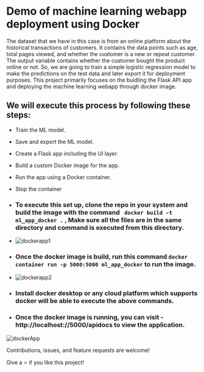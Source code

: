 # Demo of machine learning webapp deployment using Docker

 The dataset that we have in this case is from an online platform about the historical transactions of customers. It contains the data points such as age, total pages viewed, and whether the customer is a new or repeat customer. The output variable contains whether the customer bought the product online or not. So, we are going to train a simple logistic regression model to make the predictions on the test data and later export it for deployment purposes. This project primarily focuses on the buidling the Flask API app and deploying the machine learning webapp through docker image.

## We will execute this process by following these steps:	
- Train the ML model.
- Save and export the ML model.	
- Create a Flask app including the UI layer.	
- Build a custom Docker image for the app.	
- Run the app using a Docker container.	
- Stop the container

- ### To execute this set up, clone the repo in your system and build the image with the command ` docker build -t ml_app_docker .` , Make sure  all the files are in the same directory and command is executed from this directory.
- ![dockerapp1](https://user-images.githubusercontent.com/57942586/137743122-3f7a3d2f-e46d-4174-8e54-6a75d35260a3.png)

- ### Once the docker image is build, run this command `docker container run -p 5000:5000 ml_app_docker` to run the image.
- ![dockerapp2](https://user-images.githubusercontent.com/57942586/137743485-dcb73582-9805-483a-9921-674268e8ce09.png)

- ### Install docker desktop or any cloud platform which supports docker will be able to execute the above commands.
- ### Once the docker image is running, you can visit - http://localhost://5000/apidocs to view the application.

![dockerApp](https://user-images.githubusercontent.com/57942586/137742764-dabd944e-5362-425d-aeff-a0c0b2cb2499.png)

Contributions, issues, and feature requests are welcome!

Give a ⭐️ if you like this project!


